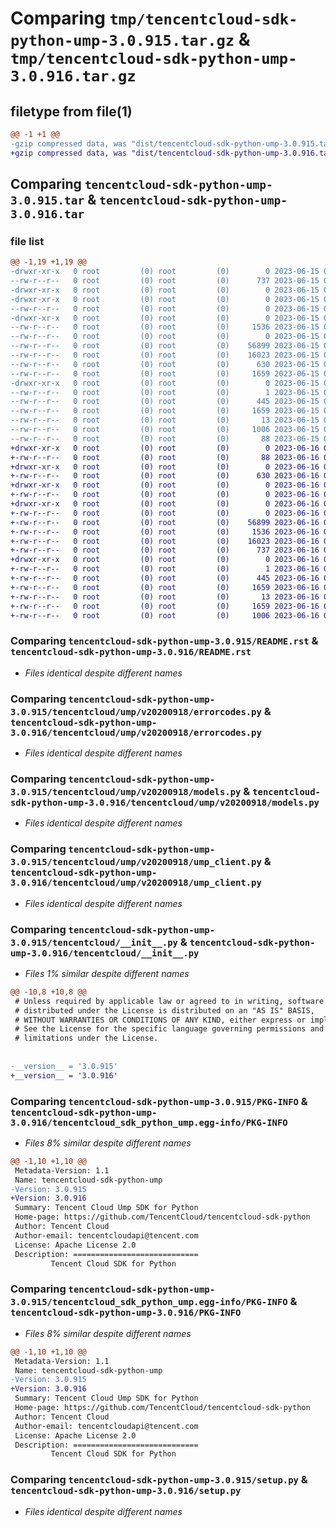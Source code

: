 # Comparing `tmp/tencentcloud-sdk-python-ump-3.0.915.tar.gz` & `tmp/tencentcloud-sdk-python-ump-3.0.916.tar.gz`

## filetype from file(1)

```diff
@@ -1 +1 @@
-gzip compressed data, was "dist/tencentcloud-sdk-python-ump-3.0.915.tar", last modified: Thu Jun 15 00:37:18 2023, max compression
+gzip compressed data, was "dist/tencentcloud-sdk-python-ump-3.0.916.tar", last modified: Fri Jun 16 00:45:00 2023, max compression
```

## Comparing `tencentcloud-sdk-python-ump-3.0.915.tar` & `tencentcloud-sdk-python-ump-3.0.916.tar`

### file list

```diff
@@ -1,19 +1,19 @@
-drwxr-xr-x   0 root         (0) root         (0)        0 2023-06-15 00:37:18.000000 tencentcloud-sdk-python-ump-3.0.915/
--rw-r--r--   0 root         (0) root         (0)      737 2023-06-15 00:37:18.000000 tencentcloud-sdk-python-ump-3.0.915/README.rst
-drwxr-xr-x   0 root         (0) root         (0)        0 2023-06-15 00:37:18.000000 tencentcloud-sdk-python-ump-3.0.915/tencentcloud/
-drwxr-xr-x   0 root         (0) root         (0)        0 2023-06-15 00:37:18.000000 tencentcloud-sdk-python-ump-3.0.915/tencentcloud/ump/
--rw-r--r--   0 root         (0) root         (0)        0 2023-06-15 00:37:18.000000 tencentcloud-sdk-python-ump-3.0.915/tencentcloud/ump/__init__.py
-drwxr-xr-x   0 root         (0) root         (0)        0 2023-06-15 00:37:18.000000 tencentcloud-sdk-python-ump-3.0.915/tencentcloud/ump/v20200918/
--rw-r--r--   0 root         (0) root         (0)     1536 2023-06-15 00:37:18.000000 tencentcloud-sdk-python-ump-3.0.915/tencentcloud/ump/v20200918/errorcodes.py
--rw-r--r--   0 root         (0) root         (0)        0 2023-06-15 00:37:18.000000 tencentcloud-sdk-python-ump-3.0.915/tencentcloud/ump/v20200918/__init__.py
--rw-r--r--   0 root         (0) root         (0)    56899 2023-06-15 00:37:18.000000 tencentcloud-sdk-python-ump-3.0.915/tencentcloud/ump/v20200918/models.py
--rw-r--r--   0 root         (0) root         (0)    16023 2023-06-15 00:37:18.000000 tencentcloud-sdk-python-ump-3.0.915/tencentcloud/ump/v20200918/ump_client.py
--rw-r--r--   0 root         (0) root         (0)      630 2023-06-15 00:37:18.000000 tencentcloud-sdk-python-ump-3.0.915/tencentcloud/__init__.py
--rw-r--r--   0 root         (0) root         (0)     1659 2023-06-15 00:37:18.000000 tencentcloud-sdk-python-ump-3.0.915/PKG-INFO
-drwxr-xr-x   0 root         (0) root         (0)        0 2023-06-15 00:37:18.000000 tencentcloud-sdk-python-ump-3.0.915/tencentcloud_sdk_python_ump.egg-info/
--rw-r--r--   0 root         (0) root         (0)        1 2023-06-15 00:37:18.000000 tencentcloud-sdk-python-ump-3.0.915/tencentcloud_sdk_python_ump.egg-info/dependency_links.txt
--rw-r--r--   0 root         (0) root         (0)      445 2023-06-15 00:37:18.000000 tencentcloud-sdk-python-ump-3.0.915/tencentcloud_sdk_python_ump.egg-info/SOURCES.txt
--rw-r--r--   0 root         (0) root         (0)     1659 2023-06-15 00:37:18.000000 tencentcloud-sdk-python-ump-3.0.915/tencentcloud_sdk_python_ump.egg-info/PKG-INFO
--rw-r--r--   0 root         (0) root         (0)       13 2023-06-15 00:37:18.000000 tencentcloud-sdk-python-ump-3.0.915/tencentcloud_sdk_python_ump.egg-info/top_level.txt
--rw-r--r--   0 root         (0) root         (0)     1006 2023-06-15 00:37:18.000000 tencentcloud-sdk-python-ump-3.0.915/setup.py
--rw-r--r--   0 root         (0) root         (0)       88 2023-06-15 00:37:18.000000 tencentcloud-sdk-python-ump-3.0.915/setup.cfg
+drwxr-xr-x   0 root         (0) root         (0)        0 2023-06-16 00:45:00.000000 tencentcloud-sdk-python-ump-3.0.916/
+-rw-r--r--   0 root         (0) root         (0)       88 2023-06-16 00:45:00.000000 tencentcloud-sdk-python-ump-3.0.916/setup.cfg
+drwxr-xr-x   0 root         (0) root         (0)        0 2023-06-16 00:45:00.000000 tencentcloud-sdk-python-ump-3.0.916/tencentcloud/
+-rw-r--r--   0 root         (0) root         (0)      630 2023-06-16 00:45:00.000000 tencentcloud-sdk-python-ump-3.0.916/tencentcloud/__init__.py
+drwxr-xr-x   0 root         (0) root         (0)        0 2023-06-16 00:45:00.000000 tencentcloud-sdk-python-ump-3.0.916/tencentcloud/ump/
+-rw-r--r--   0 root         (0) root         (0)        0 2023-06-16 00:45:00.000000 tencentcloud-sdk-python-ump-3.0.916/tencentcloud/ump/__init__.py
+drwxr-xr-x   0 root         (0) root         (0)        0 2023-06-16 00:45:00.000000 tencentcloud-sdk-python-ump-3.0.916/tencentcloud/ump/v20200918/
+-rw-r--r--   0 root         (0) root         (0)        0 2023-06-16 00:45:00.000000 tencentcloud-sdk-python-ump-3.0.916/tencentcloud/ump/v20200918/__init__.py
+-rw-r--r--   0 root         (0) root         (0)    56899 2023-06-16 00:45:00.000000 tencentcloud-sdk-python-ump-3.0.916/tencentcloud/ump/v20200918/models.py
+-rw-r--r--   0 root         (0) root         (0)     1536 2023-06-16 00:45:00.000000 tencentcloud-sdk-python-ump-3.0.916/tencentcloud/ump/v20200918/errorcodes.py
+-rw-r--r--   0 root         (0) root         (0)    16023 2023-06-16 00:45:00.000000 tencentcloud-sdk-python-ump-3.0.916/tencentcloud/ump/v20200918/ump_client.py
+-rw-r--r--   0 root         (0) root         (0)      737 2023-06-16 00:45:00.000000 tencentcloud-sdk-python-ump-3.0.916/README.rst
+drwxr-xr-x   0 root         (0) root         (0)        0 2023-06-16 00:45:00.000000 tencentcloud-sdk-python-ump-3.0.916/tencentcloud_sdk_python_ump.egg-info/
+-rw-r--r--   0 root         (0) root         (0)        1 2023-06-16 00:45:00.000000 tencentcloud-sdk-python-ump-3.0.916/tencentcloud_sdk_python_ump.egg-info/dependency_links.txt
+-rw-r--r--   0 root         (0) root         (0)      445 2023-06-16 00:45:00.000000 tencentcloud-sdk-python-ump-3.0.916/tencentcloud_sdk_python_ump.egg-info/SOURCES.txt
+-rw-r--r--   0 root         (0) root         (0)     1659 2023-06-16 00:45:00.000000 tencentcloud-sdk-python-ump-3.0.916/tencentcloud_sdk_python_ump.egg-info/PKG-INFO
+-rw-r--r--   0 root         (0) root         (0)       13 2023-06-16 00:45:00.000000 tencentcloud-sdk-python-ump-3.0.916/tencentcloud_sdk_python_ump.egg-info/top_level.txt
+-rw-r--r--   0 root         (0) root         (0)     1659 2023-06-16 00:45:00.000000 tencentcloud-sdk-python-ump-3.0.916/PKG-INFO
+-rw-r--r--   0 root         (0) root         (0)     1006 2023-06-16 00:45:00.000000 tencentcloud-sdk-python-ump-3.0.916/setup.py
```

### Comparing `tencentcloud-sdk-python-ump-3.0.915/README.rst` & `tencentcloud-sdk-python-ump-3.0.916/README.rst`

 * *Files identical despite different names*

### Comparing `tencentcloud-sdk-python-ump-3.0.915/tencentcloud/ump/v20200918/errorcodes.py` & `tencentcloud-sdk-python-ump-3.0.916/tencentcloud/ump/v20200918/errorcodes.py`

 * *Files identical despite different names*

### Comparing `tencentcloud-sdk-python-ump-3.0.915/tencentcloud/ump/v20200918/models.py` & `tencentcloud-sdk-python-ump-3.0.916/tencentcloud/ump/v20200918/models.py`

 * *Files identical despite different names*

### Comparing `tencentcloud-sdk-python-ump-3.0.915/tencentcloud/ump/v20200918/ump_client.py` & `tencentcloud-sdk-python-ump-3.0.916/tencentcloud/ump/v20200918/ump_client.py`

 * *Files identical despite different names*

### Comparing `tencentcloud-sdk-python-ump-3.0.915/tencentcloud/__init__.py` & `tencentcloud-sdk-python-ump-3.0.916/tencentcloud/__init__.py`

 * *Files 1% similar despite different names*

```diff
@@ -10,8 +10,8 @@
 # Unless required by applicable law or agreed to in writing, software
 # distributed under the License is distributed on an "AS IS" BASIS,
 # WITHOUT WARRANTIES OR CONDITIONS OF ANY KIND, either express or implied.
 # See the License for the specific language governing permissions and
 # limitations under the License.
 
 
-__version__ = '3.0.915'
+__version__ = '3.0.916'
```

### Comparing `tencentcloud-sdk-python-ump-3.0.915/PKG-INFO` & `tencentcloud-sdk-python-ump-3.0.916/tencentcloud_sdk_python_ump.egg-info/PKG-INFO`

 * *Files 8% similar despite different names*

```diff
@@ -1,10 +1,10 @@
 Metadata-Version: 1.1
 Name: tencentcloud-sdk-python-ump
-Version: 3.0.915
+Version: 3.0.916
 Summary: Tencent Cloud Ump SDK for Python
 Home-page: https://github.com/TencentCloud/tencentcloud-sdk-python
 Author: Tencent Cloud
 Author-email: tencentcloudapi@tencent.com
 License: Apache License 2.0
 Description: ============================
         Tencent Cloud SDK for Python
```

### Comparing `tencentcloud-sdk-python-ump-3.0.915/tencentcloud_sdk_python_ump.egg-info/PKG-INFO` & `tencentcloud-sdk-python-ump-3.0.916/PKG-INFO`

 * *Files 8% similar despite different names*

```diff
@@ -1,10 +1,10 @@
 Metadata-Version: 1.1
 Name: tencentcloud-sdk-python-ump
-Version: 3.0.915
+Version: 3.0.916
 Summary: Tencent Cloud Ump SDK for Python
 Home-page: https://github.com/TencentCloud/tencentcloud-sdk-python
 Author: Tencent Cloud
 Author-email: tencentcloudapi@tencent.com
 License: Apache License 2.0
 Description: ============================
         Tencent Cloud SDK for Python
```

### Comparing `tencentcloud-sdk-python-ump-3.0.915/setup.py` & `tencentcloud-sdk-python-ump-3.0.916/setup.py`

 * *Files identical despite different names*

